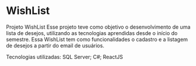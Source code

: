 # WishList
Projeto WishList
Esse projeto teve como objetivo o desenvolvimento de uma lista de desejos, utilizando as 
tecnologias aprendidas desde o início do semestre. Essa WishList tem como funcionalidades
o cadastro e a listagem de desejos a partir do email de usuários.

Tecnologias utilizadas:
SQL Server; C#; ReactJS
